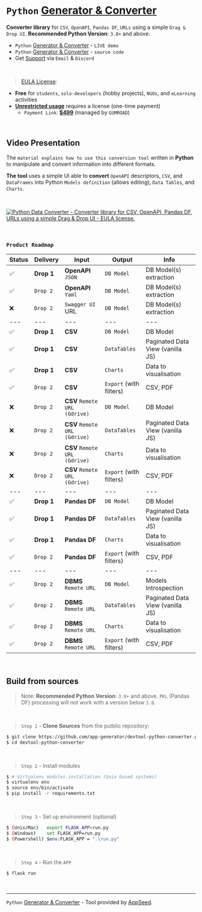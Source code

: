 # `Python` [Generator & Converter](https://app-generator.dev/)

**Converter library** for `CSV`, `OpenAPI`, `Pandas DF`, `URLs` using a simple `Drag & Drop UI`. **Recommended Python Version**: `3.8+` and above.

- `Python` [Generator & Converter](https://app-generator.dev/) - `LIVE demo`
- `Python` [Generator & Converter](https://github.com/app-generator/devtool-python-converter) - `source code`
- Get [Support](https://appseed.us/support/) via `Email` & `Discord`

<br />

> [EULA License](https://github.com/app-generator/devtool-python-converter/blob/master/LICENSE.md): 

- **Free** for `students`, `solo-developers` (hobby projects), `NGOs`, and `eLearning` activities
- **[Unrestricted usage](https://github.com/app-generator/devtool-python-converter/blob/master/LICENSE.md#lifetime-license)** requires a license (one-time payment) 
  - `Payment Link`: **[$499](https://appseed.gumroad.com/l/devtool-python-converter)** (managed by `GUMROAD`) 

<br />

## Video Presentation 

The `material explains how to use this conversion tool` written in **Python** to manipulate and convert information into different formats. 

**The tool** uses a simple UI able to **convert** `OpenAPI` descriptors, `CSV`, and `DataFrames` into Python `Models definition` (allows editing), `Data Tables`, and `Charts`. 

<br />

[![Python Data Converter - Converter library for CSV, OpenAPI, Pandas DF, URLs using a simple Drag & Drop UI - EULA license.](https://user-images.githubusercontent.com/51070104/207289612-000891c6-7c4d-487c-9599-7aac96928f0b.jpg)](https://www.youtube.com/watch?v=87qvYSvjGOk)

<br />

### `Product Roadmap`

| Status | Delivery | Input | Output | Info | 
| --- | --- | --- | --- | --- |
| ✅ | **Drop 1** | **OpenAPI** `JSON` | `DB Model` | DB Model(s) extraction |
| ✅ | `Drop 2` | **OpenAPI** `Yaml` | `DB Model` | DB Model(s) extraction |
| ❌ | `Drop 2` | `Swagger UI` URL | `DB Model` | DB Model(s) extraction |
| --- | --- | --- | --- | --- |
| ✅ | **Drop 1** | **CSV** | `DB Model` | DB Model |
| ✅ | **Drop 1** | **CSV** | `DataTables` | Paginated Data View (vanilla JS) |
| ✅ | **Drop 1** | **CSV** | `Charts` | Data to visualisation  |
| ✅ | `Drop 2` | **CSV** | `Export` (with filters) | CSV, PDF  |
| ❌ | `Drop 2` | **CSV** `Remote URL (Gdrive)` | `DB Model` | DB Model |
| ❌ | `Drop 2` | **CSV** `Remote URL (Gdrive)` | `DataTables` | Paginated Data View (vanilla JS) |
| ❌ | `Drop 2` | **CSV** `Remote URL (Gdrive)` | `Charts` | Data to visualisation  |
| ❌ | `Drop 2` | **CSV** `Remote URL (Gdrive)` | `Export` (with filters) | CSV, PDF  |
| --- | --- | --- | --- | --- |
| ✅ | **Drop 1** | **Pandas DF** | `DB Model` | DB Model |
| ✅ | **Drop 1** | **Pandas DF** | `DataTables` | Paginated Data View (vanilla JS) |
| ✅ | **Drop 1** | **Pandas DF** | `Charts` | Data to visualisation  |
| ✅ | `Drop 2` | **Pandas DF** | `Export` (with filters) | CSV, PDF  |
| --- | --- | --- | --- | --- |
| ✅ | `Drop 2` | **DBMS** `Remote URL` | `DB Model` | Models Introspection |
| ✅ | `Drop 2` | **DBMS** `Remote URL` | `DataTables` | Paginated Data View (vanilla JS) |
| ✅ | `Drop 2` | **DBMS** `Remote URL` | `Charts` | Data to visualisation  |
| ✅ | `Drop 2` | **DBMS** `Remote URL` | `Export` (with filters) | CSV, PDF  |

<br />

## Build from sources

> Note: **Recommended Python Version**: `3.8+` and above. `PKL` (Pandas DF) processing will not work with a version below `3.8`. 

<br />

> `Step 1` - **Clone Sources** from the putblic repository:  

```bash
$ git clone https://github.com/app-generator/devtool-python-converter.git
$ cd devtool-python-converter
```

<br />

> `Step 2` - Install modules 

```bash
$ # Virtualenv modules installation (Unix based systems)
$ virtualenv env
$ source env/bin/activate
$ pip install -r requirements.txt
```

<br />

> `Step 3` - Set up environment (optional) 

```bash
$ (Unix/Mac)   export FLASK_APP=run.py
$ (Windows)    set FLASK_APP=run.py
$ (Powershell) $env:FLASK_APP = ".\run.py"
```

<br />

> `Step 4` - Run the `APP` 

```bash
$ flask run 
```

<br />

---
`Python` [Generator & Converter](https://app-generator.dev/) - Tool provided by [AppSeed](https://appseed.us).
